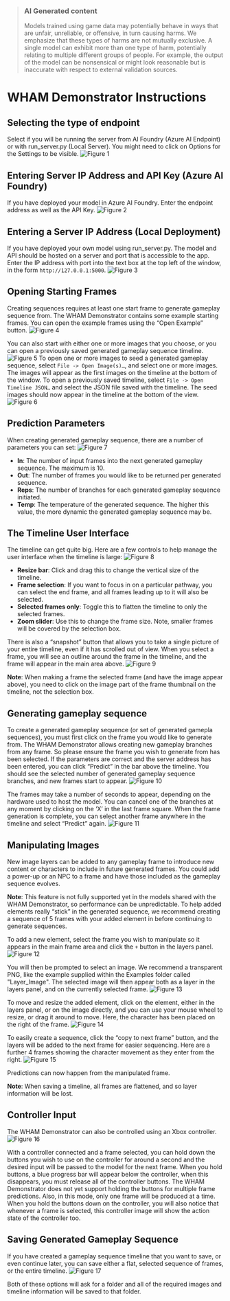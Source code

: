 > ### AI Generated content
> Models trained using game data may potentially behave in ways that are unfair, unreliable, or offensive, in turn causing harms. We emphasize that these types of harms are not mutually exclusive. A single model can exhibit more than one type of harm, potentially relating to multiple different groups of people. For example, the output of the model can be nonsensical or might look reasonable but is inaccurate with respect to external validation sources.

# WHAM Demonstrator Instructions

## Selecting the type of endpoint
Select if you will be running the server from AI Foundry (Azure AI Endpoint) or with run_server.py (Local Server).
You might need to click on Options for the Settings to be visible.
![Figure 1](../assets/Demonstrator/Fig_01.png)

## Entering Server IP Address and API Key (Azure AI Foundry)
If you have deployed your model in Azure AI Foundry. Enter the endpoint address as well as the API Key.
![Figure 2](../assets/Demonstrator/Fig_02.png)

## Entering a Server IP Address (Local Deployment)
If you have deployed your own model using run_server.py. The model and API should be hosted on a server and port that is accessible to the app. Enter the IP address with port into the text box at the top left of the window, in the form `http://127.0.0.1:5000`.
![Figure 3](../assets/Demonstrator/Fig_03.png)

## Opening Starting Frames
Creating sequences requires at least one start frame to generate gameplay sequence from. The WHAM Demonstrator contains some example starting frames. You can open the example frames using the “Open Example” button.
![Figure 4](../assets/Demonstrator/Fig_04.png)

You can also start with either one or more images that you choose, or you can open a previously saved generated gameplay sequence timeline.
![Figure 5](../assets/Demonstrator/Fig_05.png)
To open one or more images to seed a generated gameplay sequence, select `File -> Open Image(s)…`, and select one or more images. The images will appear as the first images on the timeline at the bottom of the window. To open a previously saved timeline, select `File -> Open Timeline JSON…` and select the JSON file saved with the timeline. The seed images should now appear in the timeline at the bottom of the view.
![Figure 6](../assets/Demonstrator/Fig_06.png)

## Prediction Parameters
When creating generated gameplay sequence, there are a number of parameters you can set:
![Figure 7](../assets/Demonstrator/Fig_07.png)
- **In**: The number of input frames into the next generated gameplay sequence. The maximum is 10.
- **Out**: The number of frames you would like to be returned per generated sequence.
- **Reps**: The number of branches for each generated gameplay sequence initiated.
- **Temp**: The temperature of the generated sequence. The higher this value, the more dynamic the generated gameplay sequence may be.

## The Timeline User Interface
The timeline can get quite big. Here are a few controls to help manage the user interface when the timeline is large:
![Figure 8](../assets/Demonstrator/Fig_08.png)
- **Resize bar**: Click and drag this to change the vertical size of the timeline.
- **Frame selection**: If you want to focus in on a particular pathway, you can select the end frame, and all frames leading up to it will also be selected.
- **Selected frames only**: Toggle this to flatten the timeline to only the selected frames.
- **Zoom slider**: Use this to change the frame size. Note, smaller frames will be covered by the selection box.

There is also a “snapshot” button that allows you to take a single picture of your entire timeline, even if it has scrolled out of view. 
When you select a frame, you will see an outline around the frame in the timeline, and the frame will appear in the main area above.
![Figure 9](../assets/Demonstrator/Fig_09.png)

**Note**: When making a frame the selected frame (and have the image appear above), you need to click on the image part of the frame thumbnail on the timeline, not the selection box.

## Generating gameplay sequence
To create a generated gameplay sequence (or set of generated gamepla sequences), you must first click on the frame you would like to generate from. The WHAM Demonstrator allows creating new gameplay branches from any frame. So please ensure the frame you wish to generate from has been selected. If the parameters are correct and the server address has been entered, you can click “Predict” in the bar above the timeline. You should see the selected number of generated gameplay sequence branches, and new frames start to appear.
![Figure 10](../assets/Demonstrator/Fig_10.png)

The frames may take a number of seconds to appear, depending on the hardware used to host the model. You can cancel one of the branches at any moment by clicking on the ‘X’ in the last frame square. When the frame generation is complete, you can select another frame anywhere in the timeline and select “Predict” again.
![Figure 11](../assets/Demonstrator/Fig_11.png)

## Manipulating Images
New image layers can be added to any gameplay frame to introduce new content or characters to include in future generated frames. You could add a power-up or an NPC to a frame and have those included as the gameplay sequence evolves. 

**Note**: This feature is not fully supported yet in the models shared with the WHAM Demonstrator, so performance can be unpredictable. To help added elements really “stick” in the generated sequence, we recommend creating a sequence of 5 frames with your added element in before continuing to generate sequences.

To add a new element, select the frame you wish to manipulate so it appears in the main frame area and click the `+` button in the layers panel. 
![Figure 12](../assets/Demonstrator/Fig_12.png)

You will then be prompted to select an image. We recommend a transparent PNG, like the example supplied within the Examples folder called "Layer_Image". The selected image will then appear both as a layer in the layers panel, and on the currently selected frame.
![Figure 13](../assets/Demonstrator/Fig_13.png)

To move and resize the added element, click on the element, either in the layers panel, or on the image directly, and you can use your mouse wheel to resize, or drag it around to move. Here, the character has been placed on the right of the frame. 
![Figure 14](../assets/Demonstrator/Fig_14.png)

To easily create a sequence, click the “copy to next frame” button, and the layers will be added to the next frame for easier sequencing. Here are a further 4 frames showing the character movement as they enter from the right. 
![Figure 15](../assets/Demonstrator/Fig_15.png)

Predictions can now happen from the manipulated frame.

**Note**: When saving a timeline, all frames are flattened, and so layer information will be lost.

## Controller Input
The WHAM Demonstrator can also be controlled using an Xbox controller. 
![Figure 16](../assets/Demonstrator/Fig_16.png)

With a controller connected and a frame selected, you can hold down the buttons you wish to use on the controller for around a second and the desired input will be passed to the model for the next frame. When you hold buttons, a blue progress bar will appear below the controller, when this disappears, you must release all of the controller buttons. The WHAM Demonstrator does not yet support holding the buttons for multiple frame predictions. Also, in this mode, only one frame will be produced at a time. When you hold the buttons down on the controller, you will also notice that whenever a frame is selected, this controller image will show the action state of the controller too.

## Saving Generated Gameplay Sequence
If you have created a gameplay sequence timeline that you want to save, or even continue later, you can save either a flat, selected sequence of frames, or the entire timeline. 
![Figure 17](../assets/Demonstrator/Fig_17.png)

Both of these options will ask for a folder and all of the required images and timeline information will be saved to that folder.